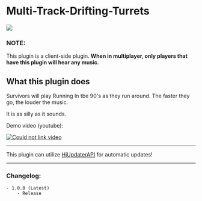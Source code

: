 # Multi-Track-Drifting-Turrets
![](https://lh3.googleusercontent.com/Fn0ZvQqC-T_fgnWuXhflLY3iohNEYZj3xKk1byNXAKhdogz6jA7S0fcIYilr349fWKhIwpI=s85)
 
### NOTE:
This plugin is a client-side plugin. **When in multiplayer, only players that have this plugin will hear any music.**


## What this plugin does
Survivors will play Running In tbe 90's as they run around. The faster they go, the louder the music.

It is as silly as it sounds.

Demo video (youtube):

[![Could not link video](http://img.youtube.com/vi/_NzMFPO9ZJo/0.jpg)](http://www.youtube.com/watch?v=_NzMFPO9ZJo)

***

This plugin can utilize [HjUpdaterAPI](https://thunderstore.io/package/Lodington/HjUpdaterAPI/) for automatic updates!

***

### Changelog:

    - 1.0.0 (Latest)
        - Release
